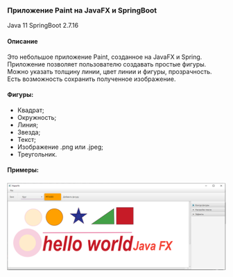 ### Приложение Paint на JavaFX и SpringBoot
Java 11
SpringBoot 2.7.16
#### Описание

Это небольшое приложение Paint, созданное на JavaFX и Spring. Приложение позволяет пользователю создавать простые фигуры.
Можно указать толщину линии, цвет линии и фигуры, прозрачность. Есть возможность сохранить полученное изображение.
#### Фигуры:
* Квадрат;
* Окружность;
* Линия;
* Звезда;
* Текст;
* Изображение .png или .jpeg;
* Треугольник.

#### Примеры:
![JavaFX](src/main/resources/javaFX.png)